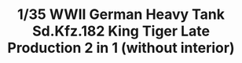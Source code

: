 ---
title: "1/35 WWII German Heavy Tank Sd.Kfz.182 King Tiger  Late Production 2 in 1 (without interior)"
price: "TBA" 
desc: "Maketa"
img_path: "/assets/img/TAKO2130.jpg"
brand: "N/A"
available: false
special_offer: false
new: false
soon: false
cat: "0010000"
subcat: "0013100"
subsubcat: "0N/A"
sifra: "TAKO2130"
---